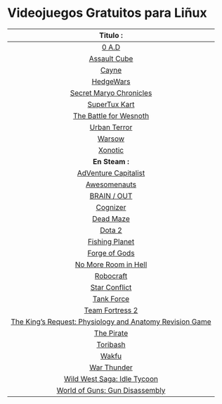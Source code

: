 Videojuegos Gratuitos para Liñux
=============================

|   **Titulo :**   |
|:----------:|
|[0 A.D](https://play0ad.com/)|
|[Assault Cube](https://assault.cubers.net/)|
|[Cayne](https://www.gog.com/game/cayne)|
|[HedgeWars](https://www.hedgewars.org/)|
|[Secret Maryo Chronicles](http://www.secretmaryo.org/)|
|[SuperTux Kart](https://supertuxkart.net/Main_Page)|
|[The Battle for Wesnoth](https://wesnoth.org/)|
|[Urban Terror](https://www.urbanterror.info/home/)|
|[Warsow](https://warsow.net/)|
|[Xonotic](http://www.xonotic.org/)|
|    **En Steam :**   |
|[AdVenture Capitalist](https://store.steampowered.com/app/346900/AdVenture_Capitalist/)|
|[Awesomenauts](https://store.steampowered.com/app/204300/Awesomenauts__the_2D_moba/)|
|[BRAIN / OUT](https://store.steampowered.com/app/578310/BRAIN__OUT/)|
|[Cognizer](https://store.steampowered.com/app/711690/Cognizer/)|
|[Dead Maze](https://store.steampowered.com/app/667890/Dead_Maze/)|
|[Dota 2](https://store.steampowered.com/app/570/Dota_2/)|
|[Fishing Planet](https://store.steampowered.com/app/380600/Fishing_Planet/)|
|[Forge of Gods](https://store.steampowered.com/app/461910/Forge_of_Gods_RPG/)|
|[No More Room in Hell](https://store.steampowered.com/app/224260/No_More_Room_in_Hell/)|
|[Robocraft](https://store.steampowered.com/app/301520/Robocraft/)|
|[Star Conflict](https://store.steampowered.com/app/212070/Star_Conflict/)|
|[Tank Force](https://store.steampowered.com/app/604500/Tank_Force/)|
|[Team Fortress 2](https://store.steampowered.com/app/440/Team_Fortress_2/)|
|[The King’s Request: Physiology and Anatomy Revision Game](https://store.steampowered.com/app/873230/The_Kings_Request_Physiology_and_Anatomy_Revision_Game/)|
|[The Pirate](https://store.steampowered.com/app/512470/?snr=1_5_9__205)|
|[Toribash](https://store.steampowered.com/app/248570/Toribash/)|
|[Wakfu](https://store.steampowered.com/app/215080/WAKFU/)|
|[War Thunder](https://store.steampowered.com/app/236390/War_Thunder/)|
|[Wild West Saga: Idle Tycoon](https://store.steampowered.com/app/842150/Wild_West_Saga_Idle_Tycoon/)|
|[World of Guns: Gun Disassembly](https://store.steampowered.com/app/262410/World_of_Guns_Gun_Disassembly/)|
